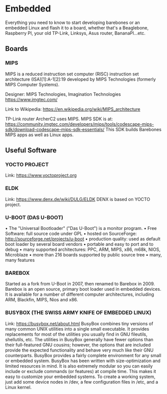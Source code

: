 # Embedded

Everything you need to know to start developing barebones or an embedded Linux and flash it to a board, whether that's a Beaglebone, Raspberry PI, your old TP-Link, Linksys, Asus router, BananaPI...etc.

## Boards

### MIPS

MIPS is a reduced instruction set computer (RISC) instruction set architecture (ISA)[1]:A-1[2]:19 developed by MIPS Technologies (formerly MIPS Computer Systems).

Designer: MIPS Technologies, Imagination Technologies https://www.imgtec.com/

Link to Wikipedia: https://en.wikipedia.org/wiki/MIPS_architecture

TP-Link router ArcherC2 uses MIPS.
MIPS SDK is at: https://community.imgtec.com/developers/mips/tools/codescape-mips-sdk/download-codescape-mips-sdk-essentials/
This SDK builds Barebones MIPS apps as well as Linux apps. 


## Useful Software

###	YOCTO PROJECT
Link: https://www.yoctoproject.org

###	ELDK
Link: https://www.denx.de/wiki/DULG/ELDK
DENX is based on YOCTO project.

###	U-BOOT (DAS U-BOOT)
•	The "Universal Bootloader" ("Das U-Boot") is a monitor program.
•	Free Software: full source code under GPL
•	hosted on SourceForge: http://sourceforge.net/projects/u-boot
•	production quality: used as default boot loader by several board vendors
•	portable and easy to port and to debug
•	many supported architectures: PPC, ARM, MIPS, x86, m68k, NIOS, Microblaze
•	more than 216 boards supported by public source tree
•	many, many features

### BAREBOX
Started as a fork from U-Boot in 2007, then renamed to Barebox in 2009.
Barebox is an open source, primary boot loader used in embedded devices. It is available for a number of different computer architectures, including ARM, Blackfin, MIPS, Nios and x86.


### BUSYBOX (THE SWISS ARMY KNIFE OF EMBEDDED LINUX)
Link: https://busybox.net/about.html
BusyBox combines tiny versions of many common UNIX utilities into a single small executable. It provides replacements for most of the utilities you usually find in GNU fileutils, shellutils, etc. The utilities in BusyBox generally have fewer options than their full-featured GNU cousins; however, the options that are included provide the expected functionality and behave very much like their GNU counterparts. BusyBox provides a fairly complete environment for any small or embedded system.
BusyBox has been written with size-optimization and limited resources in mind. It is also extremely modular so you can easily include or exclude commands (or features) at compile time. This makes it easy to customize your embedded systems. To create a working system, just add some device nodes in /dev, a few configuration files in /etc, and a Linux kernel.






